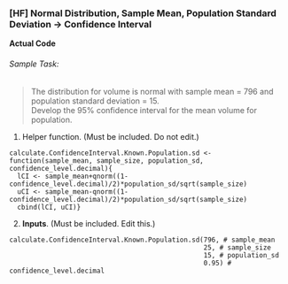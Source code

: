 ### [HF] Normal Distribution, Sample Mean, Population Standard Deviation &#8594; Confidence Interval

**Actual Code**
###### Sample Task:
>The distribution for volume is normal with sample mean = 796 and population standard deviation = 15.</br>Develop the 95% confidence interval for the mean volume for population.
1. Helper function. (Must be included. Do not edit.)
```
calculate.ConfidenceInterval.Known.Population.sd <- function(sample_mean, sample_size, population_sd, confidence_level.decimal){
  lCI <- sample_mean+qnorm((1-confidence_level.decimal)/2)*population_sd/sqrt(sample_size)
  uCI <- sample_mean-qnorm((1-confidence_level.decimal)/2)*population_sd/sqrt(sample_size)
  cbind(lCI, uCI)}
```
2. **Inputs**. (Must be included. Edit this.)
```
calculate.ConfidenceInterval.Known.Population.sd(796, # sample_mean
                                                 25, # sample_size
                                                 15, # population_sd
                                                 0.95) # confidence_level.decimal
```
